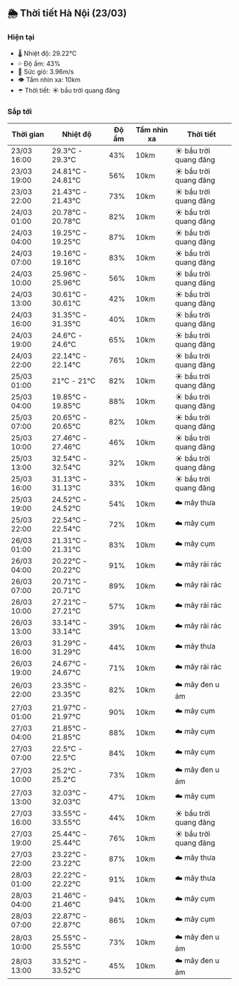 ## 🌦️ Thời tiết Hà Nội (23/03)

### Hiện tại

- 🌡️ Nhiệt độ: 29.22℃
- 💦 Độ ẩm: 43%
- 💨 Sức gió: 3.96m/s
- 👁️ Tầm nhìn xa: 10km
- ☂️ Thời tiết: ☀️ bầu trời quang đãng

### Sắp tới

| Thời gian | Nhiệt độ | Độ ẩm | Tầm nhìn xa | Thời tiết |
| --- | --- | --- | --- | --- |
| 23/03 16:00 | 29.3℃ - 29.3℃ | 43% | 10km | ☀️ bầu trời quang đãng |
| 23/03 19:00 | 24.81℃ - 24.81℃ | 56% | 10km | ☀️ bầu trời quang đãng |
| 23/03 22:00 | 21.43℃ - 21.43℃ | 73% | 10km | ☀️ bầu trời quang đãng |
| 24/03 01:00 | 20.78℃ - 20.78℃ | 82% | 10km | ☀️ bầu trời quang đãng |
| 24/03 04:00 | 19.25℃ - 19.25℃ | 87% | 10km | ☀️ bầu trời quang đãng |
| 24/03 07:00 | 19.16℃ - 19.16℃ | 83% | 10km | ☀️ bầu trời quang đãng |
| 24/03 10:00 | 25.96℃ - 25.96℃ | 56% | 10km | ☀️ bầu trời quang đãng |
| 24/03 13:00 | 30.61℃ - 30.61℃ | 42% | 10km | ☀️ bầu trời quang đãng |
| 24/03 16:00 | 31.35℃ - 31.35℃ | 40% | 10km | ☀️ bầu trời quang đãng |
| 24/03 19:00 | 24.6℃ - 24.6℃ | 65% | 10km | ☀️ bầu trời quang đãng |
| 24/03 22:00 | 22.14℃ - 22.14℃ | 76% | 10km | ☀️ bầu trời quang đãng |
| 25/03 01:00 | 21℃ - 21℃ | 82% | 10km | ☀️ bầu trời quang đãng |
| 25/03 04:00 | 19.85℃ - 19.85℃ | 88% | 10km | ☀️ bầu trời quang đãng |
| 25/03 07:00 | 20.65℃ - 20.65℃ | 82% | 10km | ☀️ bầu trời quang đãng |
| 25/03 10:00 | 27.46℃ - 27.46℃ | 46% | 10km | ☀️ bầu trời quang đãng |
| 25/03 13:00 | 32.54℃ - 32.54℃ | 32% | 10km | ☀️ bầu trời quang đãng |
| 25/03 16:00 | 31.13℃ - 31.13℃ | 33% | 10km | ☀️ bầu trời quang đãng |
| 25/03 19:00 | 24.52℃ - 24.52℃ | 54% | 10km | ☁️ mây thưa |
| 25/03 22:00 | 22.54℃ - 22.54℃ | 72% | 10km | ☁️ mây cụm |
| 26/03 01:00 | 21.31℃ - 21.31℃ | 83% | 10km | ☁️ mây cụm |
| 26/03 04:00 | 20.22℃ - 20.22℃ | 91% | 10km | ☁️ mây rải rác |
| 26/03 07:00 | 20.71℃ - 20.71℃ | 89% | 10km | ☁️ mây rải rác |
| 26/03 10:00 | 27.21℃ - 27.21℃ | 57% | 10km | ☁️ mây rải rác |
| 26/03 13:00 | 33.14℃ - 33.14℃ | 39% | 10km | ☁️ mây rải rác |
| 26/03 16:00 | 31.29℃ - 31.29℃ | 44% | 10km | ☁️ mây thưa |
| 26/03 19:00 | 24.67℃ - 24.67℃ | 71% | 10km | ☁️ mây rải rác |
| 26/03 22:00 | 23.35℃ - 23.35℃ | 82% | 10km | ☁️ mây đen u ám |
| 27/03 01:00 | 21.97℃ - 21.97℃ | 90% | 10km | ☁️ mây cụm |
| 27/03 04:00 | 21.85℃ - 21.85℃ | 88% | 10km | ☁️ mây cụm |
| 27/03 07:00 | 22.5℃ - 22.5℃ | 84% | 10km | ☁️ mây cụm |
| 27/03 10:00 | 25.2℃ - 25.2℃ | 73% | 10km | ☁️ mây đen u ám |
| 27/03 13:00 | 32.03℃ - 32.03℃ | 47% | 10km | ☁️ mây cụm |
| 27/03 16:00 | 33.55℃ - 33.55℃ | 44% | 10km | ☀️ bầu trời quang đãng |
| 27/03 19:00 | 25.44℃ - 25.44℃ | 76% | 10km | ☀️ bầu trời quang đãng |
| 27/03 22:00 | 23.22℃ - 23.22℃ | 87% | 10km | ☁️ mây thưa |
| 28/03 01:00 | 22.22℃ - 22.22℃ | 91% | 10km | ☁️ mây thưa |
| 28/03 04:00 | 21.46℃ - 21.46℃ | 94% | 10km | ☁️ mây cụm |
| 28/03 07:00 | 22.87℃ - 22.87℃ | 86% | 10km | ☁️ mây cụm |
| 28/03 10:00 | 25.55℃ - 25.55℃ | 73% | 10km | ☁️ mây đen u ám |
| 28/03 13:00 | 33.52℃ - 33.52℃ | 45% | 10km | ☁️ mây đen u ám |
